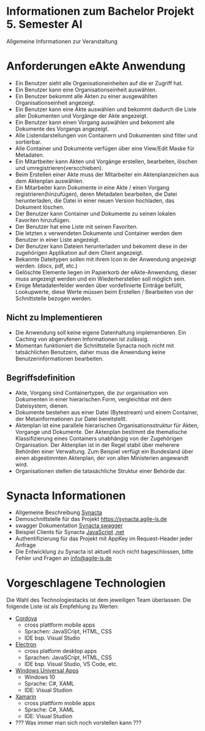 # Informationen zum Bachelor Projekt 5. Semester AI 
Allgemeine Informationen zur Veranstaltung

# Anforderungen eAkte Anwendung

- Ein Benutzer sieht alle Organisationeinheiten auf die er Zugriff hat.
- Ein Benutzer kann eine Organisationseinheit auswählen.
- Ein Benutzer bekommt alle Akten zu einer ausgewählten Organisationseinheit angezeigt. 
- Ein Benutzer kann eine Akte auswählen und bekommt dadurch die Liste aller Dokumenten und Vorgänge der Akte angezeigt.
- Ein Benutzer kann einen Vorgang auswählen und bekommt alle Dokumente des Vorgangs angezeigt.
- Alle Listendarstellungen von Containern und Dokumenten sind filter und sortierbar.
- Alle Container und Dokumente verfügen über eine View/Edit Maske für Metadaten.
- Ein Mitartbeiter kann Akten und Vorgänge erstellen, bearbeiten, löschen und umregistrieren(verscchieben).
- Beim Erstellen einer Akte muss der Mitarbeiter ein Aktenplanzeichen aus dem Aktenplan auswählen.
- Ein Mitarbeiter kann Dokumente in eine Akte / einen Vorgang registrieren(hinzufügen), deren Metadaten bearbeiten, 
die Datei herunterladen, die Datei in einer neuen Version hochladen, das Dokument löschen.
- Der Benutzer kann Container und Dokumente zu seinen lokalen Favoriten hinzufügen.
- Der Benutzer hat eine Liste mit seinen Favoriten.
- Die letzten x verwendeten Dokumente und Container werden dem Benutzer in einer Liste angezeigt.
- Der Benutzer kann Dateien herunterladen und bekommt diese in der zugehörigen Applikation auf dem Client angezeigt.
- Bekannte Dateitypen sollen mit ihrem Icon in der Anwendung angezeigt werden. (docx, pdf, etc.)
- Gelöschte Elemente liegen im Papierkorb der eAkte-Anwendung, dieser muss angezeigt werden und ein Wiederherstellen soll möglich sein.
- Einige Metadatenfelder werden über vordefinierte Einträge befüllt, Lookupwerte, diese Werte müssen beim Erstellen / Bearbeiten von der Schnittstelle bezogen werden. 

## Nicht zu Implementieren
- Die Anwendung soll keine eigene Datenhaltung implementieren. Ein Caching von abgerufenen Informationen ist zulässig.
- Momentan funktioniert die Schnittstelle Synacta noch nicht mit tatsächlichen Benutzern, daher muss die Anwendung keine Benutzerinformationen bearbeiten.  


## Begriffsdefinition
- Akte, Vorgang sind Containertypen, die zur organisation von Dokumenten in einer hierarischen Form, vergleichbar mit dem Dateisystem, dienen. 
- Dokumente bestehen aus einer Datei (Bytestream) und einem Container, der Metainformationen zur Datei bereitstellt.
- Aktenplan ist eine parallele hierarischen Organisationsstruktur für Akten, Vorgange und Dokumente. Der Aktenplan bestimmt die thematische 
Klassifizierung eines Containers unabhängig von der Zugehörigen Organisation. Der Aktenplan ist in der Regel stabil über meherere Behörden einer 
Verwaltung. Zum Beispiel verfügt ein Bundesland über einen abgestimmten Aktenplan, der von allen Ministerien angewandt wird.
- Organisationen stellen die tatasächliche Struktur einer Behörde dar. 

# Synacta Informationen
- Allgemeine Beschreibung [Synacta](http://www.synacta.de)
- Demoschnittstelle für das Projekt https://synacta.agile-is.de
- swagger Dokumentation [Synacta swagger](https://synacta.agile-is.de/_api/)
- Beispiel Clients für Synacta [JavaScript](https://github.com/AgileIS/Synacta-JSClient)  [.net](https://github.com/AgileIS/Synacta-CSharpClient) 
- Authentifizierung für das Projekt mit AppKey im Request-Header jeder Anfrage
- Die Entwicklung zu Synacta ist aktuell noch nicht bageschlossen, bitte Fehler und Fragen an info@agile-is.de 

# Vorgeschlagene Technologien
Die Wahl des Technologiestacks ist dem jeweiligen Team überlassen. Die folgende Liste ist als Empfehlung zu Werten:
- [Cordova](https://cordova.apache.org/) 
  - cross plattform mobile apps 
  - Sprachen: JavaSCript, HTML, CSS
  - IDE bsp. Visual Studio
- [Electron](http://electron.atom.io/) 
  - cross platform desktop apps
  - Sprachen: JavaSCript, HTML, CSS
  - IDE bsp. Visual Studio, VS Code, etc.
- [Windows Universal Apps](https://developer.microsoft.com/de-de/windows/getstarted)
  - Windows 10
  - Sprache: C#, XAML
  - IDE: Visual Studion
- [Xamarin](https://www.xamarin.com/)
  - cross plattform mobile apps 
  - Sprache: C#, XAML
  - IDE: Visual Studion
- ??? Was immer man sich noch vorstellen kann ???

